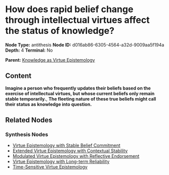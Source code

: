 # How does rapid belief change through intellectual virtues affect the status of knowledge?

**Node Type:** antithesis
**Node ID:** d016ab86-6305-4564-a32d-9009aa5f194a
**Depth:** 4
**Terminal:** No

**Parent:** [Knowledge as Virtue Epistemology](knowledge-as-virtue-epistemology-synthesis-9724849d-388f-4c53-86f4-d690288597bd.md)

## Content

**Imagine a person who frequently updates their beliefs based on the exercise of intellectual virtues, but whose current beliefs only remain stable temporarily.**, **The fleeting nature of these true beliefs might call their status as knowledge into question.**

## Related Nodes

### Synthesis Nodes

- [Virtue Epistemology with Stable Belief Commitment](virtue-epistemology-with-stable-belief-commitment-synthesis-8ffccfb9-1850-4249-89cf-808b15ad71a2.md)
- [Extended Virtue Epistemology with Contextual Stability](extended-virtue-epistemology-with-contextual-stability-synthesis-ca916b2c-53ac-41b2-aaa6-8bb8c29ae75f.md)
- [Modulated Virtue Epistemology with Reflective Endorsement](modulated-virtue-epistemology-with-reflective-endorsement-synthesis-fb7cc9ec-d20d-44d7-ac94-4b98700ee7bc.md)
- [Virtue Epistemology with Long-term Reliability](virtue-epistemology-with-long-term-reliability-synthesis-9c055ff0-9503-483e-ab02-9f3e0dc5060c.md)
- [Time-Sensitive Virtue Epistemology](time-sensitive-virtue-epistemology-synthesis-66210296-708e-4854-abe1-4fd144eae0eb.md)
